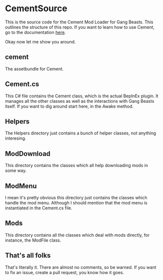 # CementSource

This is the source code for the Cement Mod Loader for Gang Beasts. This outlines the structure of this repo. If you want to learn how to use Cement, go to the documentation [here](https://github.com/HueSamai/CementSource/wiki/).

Okay now let me show you around.

## cement

The assetbundle for Cement.

## Cement.cs

This C# file contains the Cement class, which is the actual BepInEx plugin. It manages all the other classes as well as the interactions with Gang Beasts itself. If you want to dig around start here, in the Awake method.

## Helpers

The Helpers directory just contains a bunch of helper classes, not anything interesing.

## ModDownload

This directory contains the classes which all help downloading mods in some way.

## ModMenu

I mean it's pretty obvious this directory just contains the classes which handle the mod menu. Although I should mention that the mod menu is instantiated in the Cement.cs file.

## Mods

This directory contains all the classes which deal with mods directly, for instance, the ModFile class.

## That's all folks

That's literally it. There are almost no comments, so be warned. If you want to fix an issue, create a pull request, you know how it goes. 
